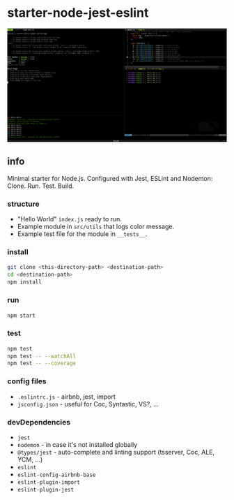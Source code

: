 # starter-node-jest-eslint

![example](./starter-node-jest-eslint.gif)

## info

Minimal starter for Node.js. Configured with Jest, ESLint and Nodemon:
Clone. Run. Test. Build.

### structure

- "Hello World" `index.js` ready to run.
- Example module in  `src/utils` that logs color message.
- Example test file for the module in `__tests__`.

### install

```sh
git clone <this-directory-path> <destination-path>
cd <destination-path>
npm install
```

### run

`npm start`

### test

```sh
npm test
npm test -- --watchAll
npm test -- --coverage
```

### config files

- `.eslintrc.js` - airbnb, jest, import
- `jsconfig.json` - useful for Coc, Syntastic, VS?, ...

### devDependencies

- `jest`
- `nodemon` - in case it's not installed globally
- `@types/jest` - auto-complete and linting support (tsserver, Coc, ALE, YCM, ...)
- `eslint`
- `eslint-config-airbnb-base`
- `eslint-plugin-import`
- `eslint-plugin-jest`
